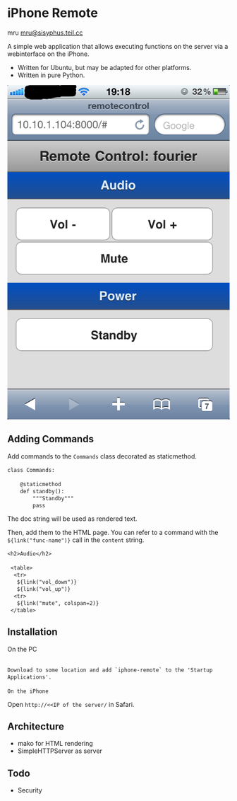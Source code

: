 iPhone Remote
=============

mru <mru@sisyphus.teil.cc>


A simple web application that allows executing functions on the server
via a webinterface on the iPhone.

 * Written for Ubuntu, but may be adapted for other platforms. 
 * Written in pure Python.

![Screenshot](https://github.com/mru00/iphone-remote/blob/master/screenshot-1.png?raw=true "Screenshot")


Adding Commands
---------------

Add commands to the `Commands` class decorated as staticmethod.


    class Commands:

        @staticmethod
        def standby():
            """Standby"""
            pass

The doc string will be used as rendered text.


Then, add them to the HTML page. You can refer to a command with the
`${link("func-name")}` call in the `content` string.

    <h2>Audio</h2>

     <table>
      <tr>
       ${link("vol_down")}
       ${link("vol_up")}
      <tr>
       ${link("mute", colspan=2)}
     </table>


Installation
---------

On the PC
~~~~~~~

Download to some location and add `iphone-remote` to the 'Startup Applications'.

On the iPhone
~~~~~~~~~

Open `http://<<IP of the server/` in Safari.


Architecture
------------

 - mako for HTML rendering
 - SimpleHTTPServer as server

Todo
----

 - Security
